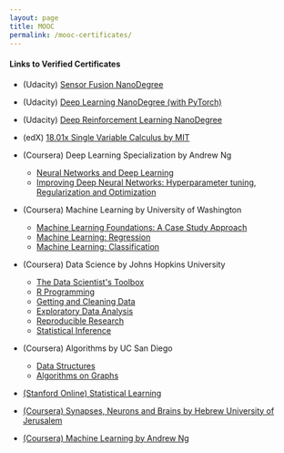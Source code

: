 ```yaml
---
layout: page
title: MOOC
permalink: /mooc-certificates/
---
```


#### Links to Verified Certificates

* (Udacity) [Sensor Fusion NanoDegree](https://confirm.udacity.com/FM7EPFJ6)
* (Udacity) [Deep Learning NanoDegree (with PyTorch)](https://confirm.udacity.com/NAFFLPP9)
* (Udacity) [Deep Reinforcement Learning NanoDegree](https://confirm.udacity.com/TSJ3JPQL)

* (edX) [18.01x Single Variable Calculus by MIT](https://credentials.edx.org/records/programs/22a9396512104730a51b51f4df03a275/)

* (Coursera) Deep Learning Specialization by Andrew Ng
	* [Neural Networks and Deep Learning](https://www.coursera.org/account/accomplishments/verify/DQXVQRW3PB6C)
	* [Improving Deep Neural Networks: Hyperparameter tuning, Regularization and Optimization](https://www.coursera.org/account/accomplishments/verify/MXZ98V3P6XCS)

* (Coursera) Machine Learning by University of Washington
	* [Machine Learning Foundations: A Case Study Approach](https://www.coursera.org/account/accomplishments/verify/ZXQVK8RXTWSR)
	* [Machine Learning: Regression](https://www.coursera.org/account/accomplishments/verify/J6GBNB6R2C2J)
	* [Machine Learning: Classification](https://www.coursera.org/account/accomplishments/verify/MJYA2N3XWSV6)

* (Coursera) Data Science by Johns Hopkins University
	* [The Data Scientist's Toolbox](https://www.coursera.org/account/accomplishments/verify/GD5ZCF2XLS)
	* [R Programming](https://www.coursera.org/account/accomplishments/verify/UA3P5N64G7)
	* [Getting and Cleaning Data](https://www.coursera.org/account/accomplishments/verify/RKANG29XDN)
	* [Exploratory Data Analysis](https://www.coursera.org/account/accomplishments/verify/DVJLUG8225)
	* [Reproducible Research](https://www.coursera.org/account/accomplishments/verify/X5LDH7VL7S)
	* [Statistical Inference](https://www.coursera.org/account/accomplishments/verify/HPQ7F5UPPB)

* (Coursera) Algorithms by UC San Diego
	* [Data Structures](https://www.coursera.org/account/accomplishments/verify/Z4446K9MUVAP)
	* [Algorithms on Graphs](https://www.coursera.org/account/accomplishments/verify/UR3WMTZ8YQBD)

* [(Stanford Online) Statistical Learning](https://prod-cert-bucket.s3.amazonaws.com/downloads/c9bd0b1d3d2c45f9834980f782fbddca/Statement.pdf)

* [(Coursera) Synapses, Neurons and Brains by Hebrew University of Jerusalem](https://coursera.org/share/e8d3580aeaf6230954f32ab5954838cc)

* [(Coursera) Machine Learning by Andrew Ng](https://www.coursera.org/api/legacyCertificates.v1/spark/statementOfAccomplishment/972224~2334771/pdf)

<!---
* (outdated, need to pass their new version) [Algorithmic Toolbox](https://www.coursera.org/account/accomplishments/verify/Z6RYGSZWPKPP)
-->

